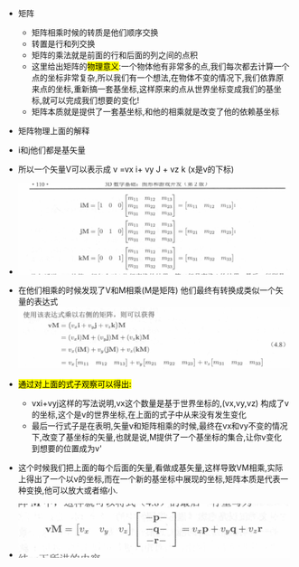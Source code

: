 + 矩阵
   + 矩阵相乘时候的转质是他们顺序交换
   + 转置是行和列交换
   + 矩阵的乘法就是前面的行和后面的列之间的点积
   + 这里给出矩阵的<mark>物理意义</mark>:一个物体他有非常多的点,我们每次都去计算一个点的坐标非常复杂,所以我们有一个想法,在物体不变的情况下,我们依靠原来点的坐标,重新搞一套基坐标,这样原来的点从世界坐标变成我们的基坐标,就可以完成我们想要的变化!
   + 矩阵本质就是提供了一套基坐标,和他的相乘就是改变了他的依赖基坐标
+  矩阵物理上面的解释
  +  i和j他们都是基矢量
  +  所以一个矢量V可以表示成 v =vx i+ vy J + vz k (x是v的下标)
  +  ![](2022-10-29-21-50-11.png)
  +  在他们相乘的时候发现了V和M相乘(M是矩阵) 他们最终有转换成类似一个矢量的表达式
  ![](2022-10-29-21-51-47.png)
+ <mark>通过对上面的式子观察可以得出:
  + vxi+vyj这样的写法说明,vx这个数量是基于世界坐标的,(vx,vy,vz) 构成了v的坐标,这个是v的世界坐标,在上面的式子中从来没有发生变化
  +  最后一行式子是在表明,矢量v和矩阵相乘的时候,最终在vx和vy不变的情况下,改变了基坐标的矢量,也就是说,M提供了一个基坐标的集合,让你v变化到想要的位置成为v'
  
+  这个时候我们把上面的每个后面的矢量,看做成基矢量,这样导致VM相乘,实际上得出了一个以v的坐标,而在一个新的基坐标中展现的坐标,矩阵本质是代表一种变换,他可以放大或者缩小.
  +  ![](2022-10-29-21-52-51.png)